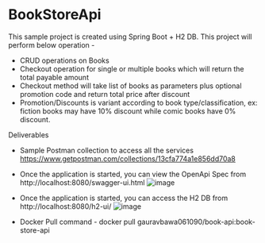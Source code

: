 # BookStoreApi
This sample project is created using Spring Boot + H2 DB. This project will perform below operation - 
- CRUD operations on Books
- Checkout operation for single or multiple books which will return the total payable amount
- Checkout method will take list of books as parameters plus optional promotion code and return total price after discount
- Promotion/Discounts is variant according to book type/classification, ex: fiction books may have 10% discount while comic books have 0% discount.

Deliverables
- Sample Postman collection to access all the services https://www.getpostman.com/collections/13cfa774a1e856dd70a8
- Once the application is started, you can view the OpenApi Spec from http://localhost:8080/swagger-ui.html
  ![image](https://user-images.githubusercontent.com/81948411/125158256-d5904f00-e180-11eb-9381-6255f3ae1b1a.png)
- Once the application is started, you can access the H2 DB from http://localhost:8080/h2-ui/
  ![image](https://user-images.githubusercontent.com/81948411/125158229-a11c9300-e180-11eb-9c8e-c9461a53c911.png)

- Docker Pull command - docker pull gauravbawa061090/book-api:book-store-api
